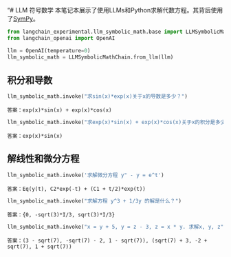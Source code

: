 “# LLM 符号数学
本笔记本展示了使用LLMs和Python求解代数方程。其背后使用了[SymPy](https://www.sympy.org/en/index.html)。

```python
from langchain_experimental.llm_symbolic_math.base import LLMSymbolicMathChain
from langchain_openai import OpenAI

llm = OpenAI(temperature=0)
llm_symbolic_math = LLMSymbolicMathChain.from_llm(llm)
```

## 积分和导数

```python
llm_symbolic_math.invoke("求sin(x)*exp(x)关于x的导数是多少？")
```

    答案：exp(x)*sin(x) + exp(x)*cos(x)

```python
llm_symbolic_math.invoke("求exp(x)*sin(x) + exp(x)*cos(x)关于x的积分是多少？")
```

    答案：exp(x)*sin(x)

## 解线性和微分方程

```python
llm_symbolic_math.invoke('求解微分方程 y" - y = e^t')
```

    答案：Eq(y(t), C2*exp(-t) + (C1 + t/2)*exp(t))

```python
llm_symbolic_math.invoke("求解方程 y^3 + 1/3y 的解是什么？")
```

    答案：{0, -sqrt(3)*I/3, sqrt(3)*I/3}

```python
llm_symbolic_math.invoke("x = y + 5, y = z - 3, z = x * y. 求解x, y, z")
```

    答案：(3 - sqrt(7), -sqrt(7) - 2, 1 - sqrt(7)), (sqrt(7) + 3, -2 + sqrt(7), 1 + sqrt(7))
```